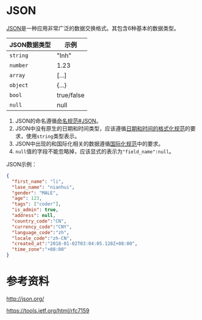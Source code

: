 # JSON
[JSON]是一种应用非常广泛的数据交换格式。其包含6种基本的数据类型。

| JSON数据类型 |  示例 |
|------------ |-------|
| `string`    | "lnh" |
| `number`    | 1.23  |
| `array`     | [...]    |
| `object`    | {...}    |
| `bool`      | true/false |
| `null`      | null |

1. JSON的命名遵循[命名规范#JSON][JSON命名规范]。
1. JSON中没有原生的日期和时间类型，应该遵循[日期和时间的格式化规范][Date Time]的要求，使用`string`类型表示。
1. JSON中出现的和国际化相关的数据遵循[国际化规范][i18n]中的要求。
1. `null`值的字段不能忽略掉，应该显式的表示为`"field_name":null`。

JSON示例：
```json
{
  "first_name": "li",
  "lase_name": "nianhui",
  "gender": "MALE",
  "age": 123,
  "tags": ["coder"],
  "is_admin": true,
  "address": null,
  "country_code":"CN",
  "currency_code":"CNY",
  "language_code":"zh",
  "locale_code":"zh-CN",
  "created_at":"2018-01-02T03:04:05.128Z+08:00",
  "time_zone":"+08:00"
}
```

# 参考资料
http://json.org/

https://tools.ietf.org/html/rfc7159

[JSON]:http://json.org/
[JSON命名规范]:name-case.md#json
[Date Time]:date-time.md
[i18n]:i18n.md
